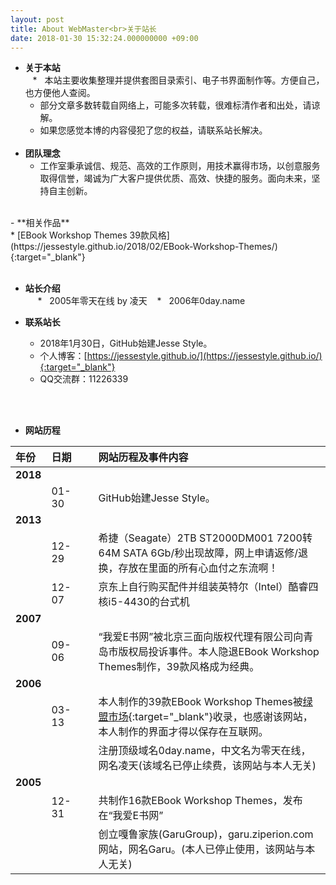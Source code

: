 ```yaml
---
layout: post
title: About WebMaster<br>关于站长
date: 2018-01-30 15:32:24.000000000 +09:00
---
```

- **关于本站**<br>
    *   本站主要收集整理并提供套图目录索引、电子书界面制作等。方便自己，也方便他人查阅。<br>
    *   部分文章多数转载自网络上，可能多次转载，很难标清作者和出处，请谅解。<br>
    *   如果您感觉本博的内容侵犯了您的权益，请联系站长解决。<br>
    <br>
- **团队理念**<br>
    *   工作室秉承诚信、规范、高效的工作原则，用技术赢得市场，以创意服务取得信誉，竭诚为广大客户提供优质、高效、快捷的服务。面向未来，坚持自主创新。<br>
<br>
- **相关作品**<br>
    *   [EBook Workshop Themes 39款风格](https://jessestyle.github.io/2018/02/EBook-Workshop-Themes/){:target="_blank"}<br> 
    <br>
    
- **站长介绍**<br>   
    *   2005年零天在线 by 凌天
    *   2006年0day.name<br>
   
- **联系站长**<br>
    *   2018年1月30日，GitHub始建Jesse Style。<br>
    *   个人博客：[https://jessestyle.github.io/](https://jessestyle.github.io/){:target="_blank"}<br>
    *   QQ交流群：11226339
  <br>
<br>

- **网站历程**<br>

| 年份 | 日期 |     |网站历程及事件内容 |
|:-------------|:-------------|:------|:------------| 
|**2018**|     |     ||
|    |01-30|     |GitHub始建Jesse Style。|
|**2013**|     |     ||
|    |12-29|     |希捷（Seagate）2TB ST2000DM001 7200转64M SATA 6Gb/秒出现故障，网上申请返修/退换，存放在里面的所有心血付之东流啊！|
|    |12-07|     |京东上自行购买配件并组装英特尔（Intel）酷睿四核i5-4430的台式机|
|**2007**|     |     ||
|    |09-06|     |“我爱E书网”被北京三面向版权代理有限公司向青岛市版权局投诉事件。本人隐退EBook Workshop Themes制作，39款风格成为经典。|
|**2006**|     |     ||
|    |03-13|     |本人制作的39款EBook Workshop Themes被[绿盟市场](http://www.xdowns.com/soft/38/217/2006/Soft_7092.html){:target="_blank"}收录，也感谢该网站，本人制作的界面才得以保存在互联网。|
|    |     |     |注册顶级域名0day.name，中文名为零天在线，网名凌天(该域名已停止续费，该网站与本人无关)|
|**2005**|     |     ||
|    |12-31|     |共制作16款EBook Workshop Themes，发布在“我爱E书网”|
|    |     |     |创立嘎鲁家族(GaruGroup)，garu.ziperion.com网站，网名Garu。(本人已停止使用，该网站与本人无关)|
